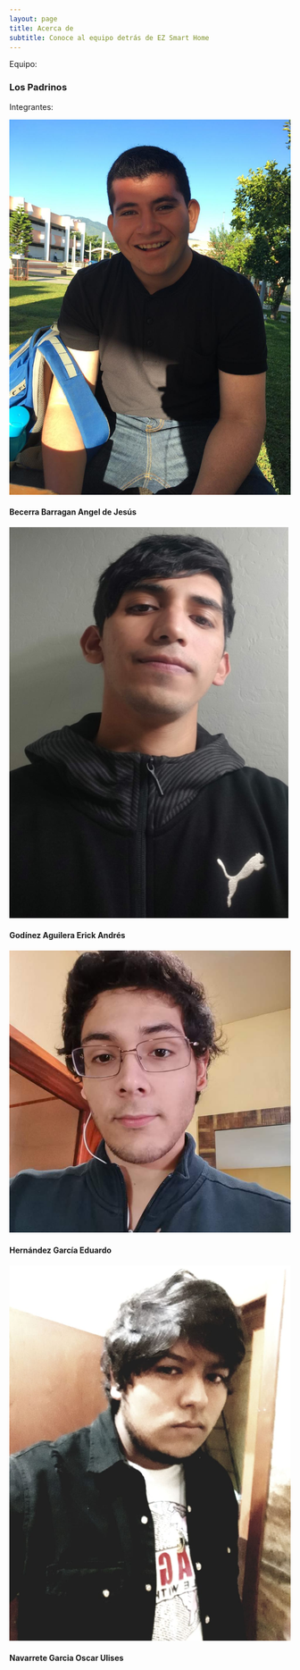 ```yaml
---
layout: page
title: Acerca de
subtitle: Conoce al equipo detrás de EZ Smart Home
---
```


Equipo:
### Los Padrinos

Integrantes:


![Angel](./Images/Angel.jpeg)            
#### Becerra Barragan Angel de Jesús 
![Erick](./Images/Erick.jpg) 
#### Godínez Aguilera Erick Andrés 
![Eddie](./Images/Eddie.jpeg)   
#### Hernández García Eduardo
![Oscar](./Images/Oscar.jpeg) 
#### Navarrete Garcia Oscar Ulises 	
